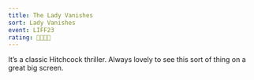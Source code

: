 ```yaml
---
title: The Lady Vanishes
sort: Lady Vanishes
event: LIFF23
rating: 🗻🗻🗻🗻
---
```

It’s a classic Hitchcock thriller. Always lovely to see this sort of thing on a great big screen. 
